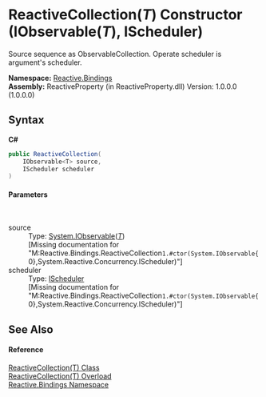 # ReactiveCollection(*T*) Constructor (IObservable(*T*), IScheduler)
 

Source sequence as ObservableCollection. Operate scheduler is argument's scheduler.

**Namespace:**&nbsp;<a href="c3971206-685a-088e-bb60-d89f59135b99">Reactive.Bindings</a><br />**Assembly:**&nbsp;ReactiveProperty (in ReactiveProperty.dll) Version: 1.0.0.0 (1.0.0.0)

## Syntax

**C#**<br />
``` C#
public ReactiveCollection(
	IObservable<T> source,
	IScheduler scheduler
)
```


#### Parameters
&nbsp;<dl><dt>source</dt><dd>Type: <a href="http://msdn2.microsoft.com/en-us/library/dd990377" target="_blank">System.IObservable</a>(<a href="a71c46d1-d600-289a-5bd8-794208b350a7">*T*</a>)<br />\[Missing <param name="source"/> documentation for "M:Reactive.Bindings.ReactiveCollection`1.#ctor(System.IObservable{`0},System.Reactive.Concurrency.IScheduler)"\]</dd><dt>scheduler</dt><dd>Type: <a href="http://msdn2.microsoft.com/en-us/library/hh229149" target="_blank">IScheduler</a><br />\[Missing <param name="scheduler"/> documentation for "M:Reactive.Bindings.ReactiveCollection`1.#ctor(System.IObservable{`0},System.Reactive.Concurrency.IScheduler)"\]</dd></dl>

## See Also


#### Reference
<a href="a71c46d1-d600-289a-5bd8-794208b350a7">ReactiveCollection(T) Class</a><br /><a href="c648b1ac-dae7-f0ed-7b4d-04f4bb275db1">ReactiveCollection(T) Overload</a><br /><a href="c3971206-685a-088e-bb60-d89f59135b99">Reactive.Bindings Namespace</a><br />